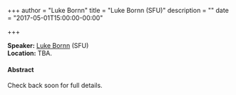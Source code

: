 +++
author = "Luke Bornn"
title = "Luke Bornn (SFU)"
description = ""
date = "2017-05-01T15:00:00-00:00"

+++


**Speaker:** [Luke Bornn](http://www.lukebornn.com/) (SFU)  
**Location:** TBA.

#### Abstract

Check back soon for full details.
